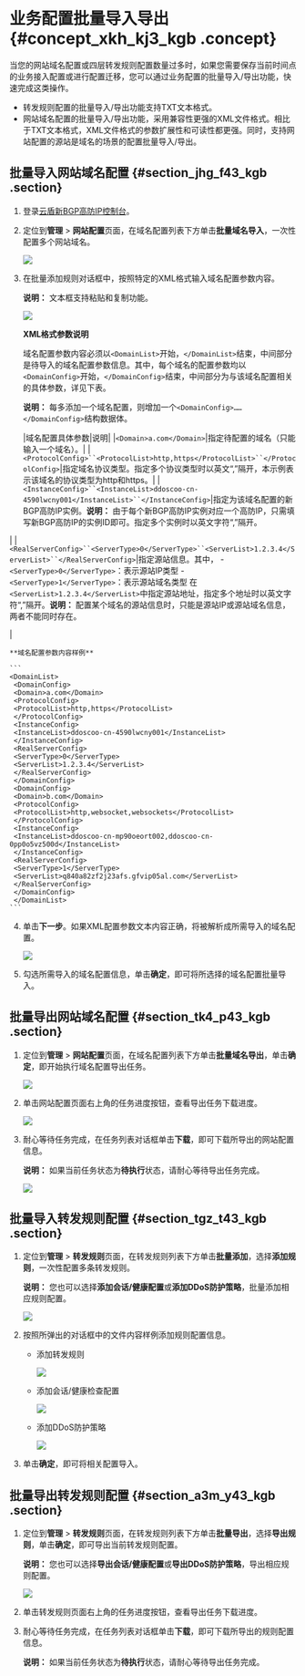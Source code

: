 # 业务配置批量导入导出 {#concept_xkh_kj3_kgb .concept}

当您的网站域名配置或四层转发规则配置数量过多时，如果您需要保存当前时间点的业务接入配置或进行配置迁移，您可以通过业务配置的批量导入/导出功能，快速完成这类操作。

-   转发规则配置的批量导入/导出功能支持TXT文本格式。
-   网站域名配置的批量导入/导出功能，采用兼容性更强的XML文件格式。相比于TXT文本格式，XML文件格式的参数扩展性和可读性都更强。同时，支持网站配置的源站是域名的场景的配置批量导入/导出。

## 批量导入网站域名配置 {#section_jhg_f43_kgb .section}

1.  登录[云盾新BGP高防IP控制台](https://yundun.console.aliyun.com/?p=ddoscoo&__consolePageCode=ddoscoo)。
2.  定位到**管理** \> **网站配置**页面，在域名配置列表下方单击**批量域名导入**，一次性配置多个网站域名。

    ![](http://static-aliyun-doc.oss-cn-hangzhou.aliyuncs.com/assets/img/79699/155411482836941_zh-CN.png)

3.  在批量添加规则对话框中，按照特定的XML格式输入域名配置参数内容。

    **说明：** 文本框支持粘贴和复制功能。

    ![](http://static-aliyun-doc.oss-cn-hangzhou.aliyuncs.com/assets/img/79699/155411482836942_zh-CN.png)

    **XML格式参数说明**

    域名配置参数内容必须以`<DomainList>`开始，`</DomainList>`结束，中间部分是待导入的域名配置参数信息。其中，每个域名的配置参数均以`<DomainConfig>`开始，`</DomainConfig>`结束，中间部分为与该域名配置相关的具体参数，详见下表。

    **说明：** 每多添加一个域名配置，则增加一个`<DomainConfig>……</DomainConfig>`结构数据体。

    |域名配置具体参数|说明|
    |`<Domain>a.com</Domain>`|指定待配置的域名（只能输入一个域名）。|
    |`<ProtocolConfig>``<ProtocolList>http,https</ProtocolList>``</ProtocolConfig>`|指定域名协议类型。指定多个协议类型时以英文“,”隔开，本示例表示该域名的协议类型为http和https。|
    |`<InstanceConfig>``<InstanceList>ddoscoo-cn-4590lwcny001</InstanceList>``</InstanceConfig>`|指定为该域名配置的新BGP高防IP实例。**说明：** 由于每个新BGP高防IP实例对应一个高防IP，只需填写新BGP高防IP的实例ID即可。指定多个实例时以英文字符“,”隔开。

|
    |`<RealServerConfig>``<ServerType>0</ServerType>``<ServerList>1.2.3.4</ServerList>``</RealServerConfig>`|指定源站信息。其中，    -   `<ServerType>0</ServerType>`：表示源站IP类型
    -   `<ServerType>1</ServerType>`：表示源站域名类型
在`<ServerList>1.2.3.4</ServerList>`中指定源站地址，指定多个地址时以英文字符“,”隔开。**说明：** 配置某个域名的源站信息时，只能是源站IP或源站域名信息，两者不能同时存在。

|

    **域名配置参数内容样例**

    ```
    <DomainList>
     <DomainConfig>
     <Domain>a.com</Domain>
     <ProtocolConfig>
     <ProtocolList>http,https</ProtocolList>
     </ProtocolConfig>
     <InstanceConfig>
     <InstanceList>ddoscoo-cn-4590lwcny001</InstanceList>
     </InstanceConfig>
     <RealServerConfig>
     <ServerType>0</ServerType>
     <ServerList>1.2.3.4</ServerList>
     </RealServerConfig>
     </DomainConfig>
     <DomainConfig>
     <Domain>b.com</Domain>
     <ProtocolConfig>
     <ProtocolList>http,websocket,websockets</ProtocolList>
     </ProtocolConfig>
     <InstanceConfig>
     <InstanceList>ddoscoo-cn-mp90oeort002,ddoscoo-cn-0pp0o5vz500d</InstanceList>
     </InstanceConfig>
     <RealServerConfig>
     <ServerType>1</ServerType>
     <ServerList>q840a82zf2j23afs.gfvip05al.com</ServerList>
     </RealServerConfig>
     </DomainConfig>
     </DomainList>
    ```

4.  单击**下一步**。如果XML配置参数文本内容正确，将被解析成所需导入的域名配置。

    ![](http://static-aliyun-doc.oss-cn-hangzhou.aliyuncs.com/assets/img/79699/155411482836943_zh-CN.png)

5.  勾选所需导入的域名配置信息，单击**确定**，即可将所选择的域名配置批量导入。

## 批量导出网站域名配置 {#section_tk4_p43_kgb .section}

1.  定位到**管理** \> **网站配置**页面，在域名配置列表下方单击**批量域名导出**，单击**确定**，即开始执行域名配置导出任务。

    ![](http://static-aliyun-doc.oss-cn-hangzhou.aliyuncs.com/assets/img/79699/155411482936944_zh-CN.png)

2.  单击网站配置页面右上角的任务进度按钮，查看导出任务下载进度。

    ![](http://static-aliyun-doc.oss-cn-hangzhou.aliyuncs.com/assets/img/79699/155411482936945_zh-CN.png)

3.  耐心等待任务完成，在任务列表对话框单击**下载**，即可下载所导出的网站配置信息。

    **说明：** 如果当前任务状态为**待执行**状态，请耐心等待导出任务完成。

    ![](http://static-aliyun-doc.oss-cn-hangzhou.aliyuncs.com/assets/img/79699/155411482936946_zh-CN.png)


## 批量导入转发规则配置 {#section_tgz_t43_kgb .section}

1.  定位到**管理** \> **转发规则**页面，在转发规则列表下方单击**批量添加**，选择**添加规则**，一次性配置多条转发规则。

    **说明：** 您也可以选择**添加会话/健康配置**或**添加DDoS防护策略**，批量添加相应规则配置。

    ![](http://static-aliyun-doc.oss-cn-hangzhou.aliyuncs.com/assets/img/79699/155411482936947_zh-CN.png)

2.  按照所弹出的对话框中的文件内容样例添加规则配置信息。
    -   添加转发规则

        ![](http://static-aliyun-doc.oss-cn-hangzhou.aliyuncs.com/assets/img/79699/155411482936948_zh-CN.png)

    -   添加会话/健康检查配置

        ![](http://static-aliyun-doc.oss-cn-hangzhou.aliyuncs.com/assets/img/79699/155411482936949_zh-CN.png)

    -   添加DDoS防护策略

        ![](http://static-aliyun-doc.oss-cn-hangzhou.aliyuncs.com/assets/img/79699/155411482936950_zh-CN.png)

3.  单击**确定**，即可将相关配置导入。

## 批量导出转发规则配置 {#section_a3m_y43_kgb .section}

1.  定位到**管理** \> **转发规则**页面，在转发规则列表下方单击**批量导出**，选择**导出规则**，单击**确定**，即可导出当前转发规则配置。

    **说明：** 您也可以选择**导出会话/健康配置**或**导出DDoS防护策略**，导出相应规则配置。

    ![](http://static-aliyun-doc.oss-cn-hangzhou.aliyuncs.com/assets/img/79699/155411482936952_zh-CN.png)

2.  单击转发规则页面右上角的任务进度按钮，查看导出任务下载进度。
3.  耐心等待任务完成，在任务列表对话框单击**下载**，即可下载所导出的规则配置信息。

    **说明：** 如果当前任务状态为**待执行**状态，请耐心等待导出任务完成。


